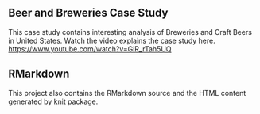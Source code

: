 ## Beer and Breweries Case Study
This case study contains interesting analysis of Breweries and Craft Beers in United States.
Watch the video explains the case study here. https://www.youtube.com/watch?v=GiR_rTah5UQ

## RMarkdown
This project also contains the RMarkdown source and the HTML content generated by knit package.
